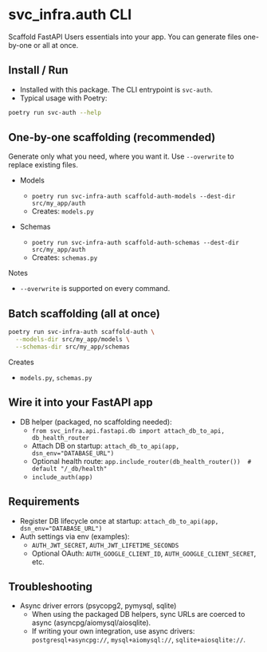 # svc_infra.auth CLI

Scaffold FastAPI Users essentials into your app. You can generate files one-by-one or all at once.

## Install / Run

- Installed with this package. The CLI entrypoint is `svc-auth`.
- Typical usage with Poetry:

```bash
poetry run svc-auth --help
```

## One-by-one scaffolding (recommended)

Generate only what you need, where you want it. Use `--overwrite` to replace existing files.

- Models
  - `poetry run svc-infra-auth scaffold-auth-models --dest-dir src/my_app/auth`
  - Creates: `models.py`

- Schemas
  - `poetry run svc-infra-auth scaffold-auth-schemas --dest-dir src/my_app/auth`
  - Creates: `schemas.py`

Notes
- `--overwrite` is supported on every command.

## Batch scaffolding (all at once)

```bash
poetry run svc-infra-auth scaffold-auth \
  --models-dir src/my_app/models \
  --schemas-dir src/my_app/schemas
```

Creates
- `models.py`, `schemas.py`

## Wire it into your FastAPI app

- DB helper (packaged, no scaffolding needed):
  - `from svc_infra.api.fastapi.db import attach_db_to_api, db_health_router`
  - Attach DB on startup: `attach_db_to_api(app, dsn_env="DATABASE_URL")`
  - Optional health route: `app.include_router(db_health_router())  # default "/_db/health"`
  - `include_auth(app)`

## Requirements

- Register DB lifecycle once at startup: `attach_db_to_api(app, dsn_env="DATABASE_URL")`
- Auth settings via env (examples):
  - `AUTH_JWT_SECRET`, `AUTH_JWT_LIFETIME_SECONDS`
  - Optional OAuth: `AUTH_GOOGLE_CLIENT_ID`, `AUTH_GOOGLE_CLIENT_SECRET`, etc.

## Troubleshooting

- Async driver errors (psycopg2, pymysql, sqlite)
  - When using the packaged DB helpers, sync URLs are coerced to async (asyncpg/aiomysql/aiosqlite).
  - If writing your own integration, use async drivers: `postgresql+asyncpg://`, `mysql+aiomysql://`, `sqlite+aiosqlite://`.
